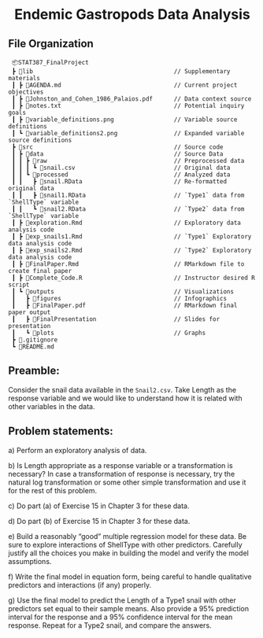 <h1 align="center"> Endemic Gastropods Data Analysis </h1>

## File Organization 

```
 📦STAT387_FinalProject      
 ┣ 📂lib                                        // Supplementary materials
 ┃ ┣ 📄AGENDA.md                                // Current project objectives 
 ┃ ┣ 📄Johnston_and_Cohen_1986_Palaios.pdf      // Data context source
 ┃ ┣ 📄notes.txt                                // Potential inquiry goals
 ┃ ┣ 📄variable_definitions.png                 // Variable source definitions
 ┃ ┗ 📄variable_definitions2.png                // Expanded variable source definitions
 ┣ 📂src                                        // Source code
 ┃ ┣ 📂data                                     // Source Data 
 ┃ ┃ ┣ 📂raw                                    // Preprocessed data
 ┃ ┃ ┃ ┗ 📄snail.csv                            // Original data
 ┃ ┃ ┗ 📂processed                              // Analyzed data
 ┃ ┃   ┣ 📄snail.RData                          // Re-formatted original data 
 ┃ ┃   ┣ 📄snail1.RData                         // `Type1` data from `ShellType` variable 
 ┃ ┃   ┗ 📄snail2.RData                         // `Type2` data from `ShellType` variable 
 ┃ ┣ 📂exploration.Rmd                          // Exploratory data analysis code            
 ┃ ┣ 📂exp_snails1.Rmd                          // `Type1` Exploratory data analysis code
 ┃ ┣ 📂exp_snails2.Rmd                          // `Type2` Exploratory data analysis code
 ┃ ┣ 📄FinalPaper.Rmd                           // RMarkdown file to create final paper
 ┃ ┣ 📄Complete_Code.R                          // Instructor desired R script 
 ┃ ┗ 📄outputs                                  // Visualizations
 ┃   ┣ 📂figures                                // Infographics
 ┃   ┣ 📂FinalPaper.pdf                         // RMarkdown final paper output
 ┃   ┣ 📂FinalPresentation                      // Slides for presentation
 ┃   ┗ 📂plots                                  // Graphs
 ┣ 📄.gitignore                                 
 ┗ 📄README.md
```
## Preamble:
Consider the snail data available in the `Snail2.csv`. Take Length as the response variable and we would like to understand how it is related with other variables in the data.

## Problem statements:

a) Perform an exploratory analysis of data.

b) Is Length appropriate as a response variable or a transformation is necessary? In case a transformation of response is necessary, try the natural log transformation or some other simple transformation and use it for the rest of this problem.

c) Do part (a) of Exercise 15 in Chapter 3 for these data.

d) Do part (b) of Exercise 15 in Chapter 3 for these data.

e) Build a reasonably “good” multiple regression model for these data. Be sure to explore interactions of ShellType with other predictors. Carefully justify all the choices you make in building the model and verify the model assumptions.

f) Write the final model in equation form, being careful to handle qualitative predictors and interactions (if any) properly.

g) Use the final model to predict the Length of a Type1 snail with other predictors set equal to their sample means. Also provide a 95% prediction interval for the response and a 95% confidence interval for the mean response. Repeat for a Type2 snail, and compare the answers.
